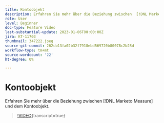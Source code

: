 ```yaml
---
title: Kontoobjekt
description: Erfahren Sie mehr über die Beziehung zwischen  [!DNL Marketo Measure]  und dem Kontoobjekt.
role: User
level: Beginner
doc-type: Feature Video
last-substantial-update: 2023-01-06T00:00:00Z
jira: KT-11703
thumbnail: 347222.jpeg
source-git-commit: 262cb13fa02b32f7918ebd569720b80078c2b28d
workflow-type: tm+mt
source-wordcount: '22'
ht-degree: 0%

---
```



# Kontoobjekt

Erfahren Sie mehr über die Beziehung zwischen [!DNL Marketo Measure] und dem Kontoobjekt.

>[!VIDEO](https://video.tv.adobe.com/v/3436089/?learn=on&captions=ger){transcript=true}
